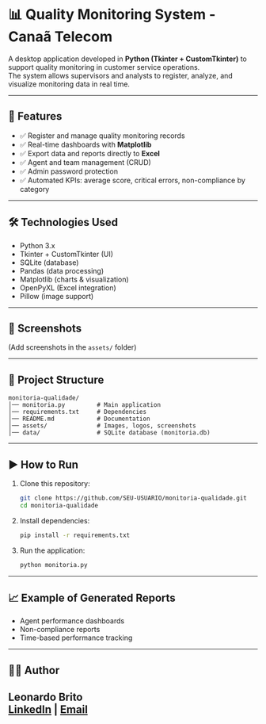 # 📊 Quality Monitoring System - Canaã Telecom

A desktop application developed in **Python (Tkinter + CustomTkinter)** to support quality monitoring in customer service operations.  
The system allows supervisors and analysts to register, analyze, and visualize monitoring data in real time.

---

## 🚀 Features
- ✅ Register and manage quality monitoring records  
- ✅ Real-time dashboards with **Matplotlib**  
- ✅ Export data and reports directly to **Excel**  
- ✅ Agent and team management (CRUD)  
- ✅ Admin password protection  
- ✅ Automated KPIs: average score, critical errors, non-compliance by category  

---

## 🛠️ Technologies Used
- Python 3.x  
- Tkinter + CustomTkinter (UI)  
- SQLite (database)  
- Pandas (data processing)  
- Matplotlib (charts & visualization)  
- OpenPyXL (Excel integration)  
- Pillow (image support)  

---

## 📸 Screenshots
(Add screenshots in the `assets/` folder)

---

## 📂 Project Structure
```
monitoria-qualidade/
│── monitoria.py         # Main application
│── requirements.txt     # Dependencies
│── README.md            # Documentation
│── assets/              # Images, logos, screenshots
│── data/                # SQLite database (monitoria.db)
```

---

## ▶️ How to Run

1. Clone this repository:
   ```bash
   git clone https://github.com/SEU-USUARIO/monitoria-qualidade.git
   cd monitoria-qualidade
   ```

2. Install dependencies:
   ```bash
   pip install -r requirements.txt
   ```

3. Run the application:
   ```bash
   python monitoria.py
   ```

---

## 📈 Example of Generated Reports
- Agent performance dashboards  
- Non-compliance reports  
- Time-based performance tracking  

---

## 👨‍💻 Author
**Leonardo Brito**  
[LinkedIn](https://linkedin.com/in/leonardobrito95) | [Email](mailto:leonardo.matheus10@hotmail.com)  
---
